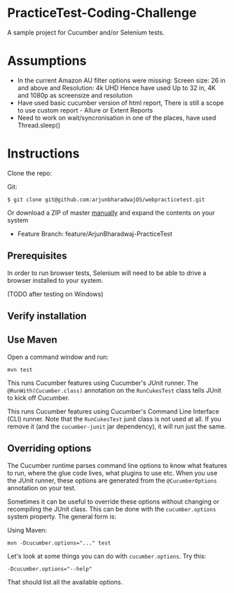 # PracticeTest-Coding-Challenge

A sample project for Cucumber and/or Selenium tests.

# Assumptions
- In the current Amazon AU filter options were missing: Screen size: 26 in and above and Resolution: 4k UHD
  Hence have used Up to 32 in, 4K and 1080p as screensize and resolution
- Have used basic cucumber version of html report, There is still a scope to use custom report - Allure or Extent Reports
- Need to work on wait/syncronisation in one of the places, have used Thread.sleep() 

# Instructions

Clone the repo:

Git:
```
$ git clone git@github.com:arjunbharadwajOS/webpracticetest.git
```

Or download a ZIP of master [manually](https://github.com/arjunbharadwajOS/webpracticetest/archive/refs/heads/feature/ArjunBharadwaj-PracticeTest.zip) and expand the contents on your system

- Feature Branch: feature/ArjunBharadwaj-PracticeTest

## Prerequisites

In order to run browser tests, Selenium will need to be able to drive a browser
installed to your system.

(TODO after testing on Windows)

## Verify installation

## Use Maven

Open a command window and run:

    mvn test

This runs Cucumber features using Cucumber's JUnit runner. The `@RunWith(Cucumber.class)` annotation on the `RunCukesTest`
class tells JUnit to kick off Cucumber.

This runs Cucumber features using Cucumber's Command Line Interface (CLI) runner. Note that the `RunCukesTest` junit class is not used at all.
If you remove it (and the `cucumber-junit` jar dependency), it will run just the same.

## Overriding options

The Cucumber runtime parses command line options to know what features to run, where the glue code lives, what plugins to use etc.
When you use the JUnit runner, these options are generated from the `@CucumberOptions` annotation on your test.

Sometimes it can be useful to override these options without changing or recompiling the JUnit class. This can be done with the
`cucumber.options` system property. The general form is:

Using Maven:

    mvn -Dcucumber.options="..." test

Let's look at some things you can do with `cucumber.options`. Try this:

    -Dcucumber.options="--help"

That should list all the available options.
